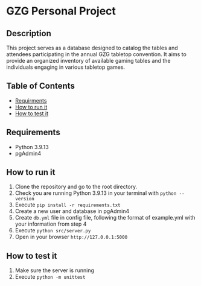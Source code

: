 # GZG Personal Project

## Description

This project serves as a database designed to catalog the tables and attendees participating in the annual GZG tabletop convention. It aims to provide an organized inventory of available gaming tables and the individuals engaging in various tabletop games.

## Table of Contents

- [Requirments](#requirements)
- [How to run it](#how-to-run-it)
- [How to test it](#how-to-test-it)

## Requirements

- Python 3.9.13
- pgAdmin4

## How to run it

1. Clone the repository and go to the root directory.
2. Check you are running Python 3.9.13 in your terminal with `python --version`
3. Execute `pip install -r requirements.txt`
4. Create a new user and database in pgAdmin4
5. Create `db.yml` file in config file, following the format of example.yml with your information from step 4
6. Execute `python src/server.py`
7. Open in your browser `http://127.0.0.1:5000`

## How to test it

1. Make sure the server is running
2. Execute `python -m unittest`
